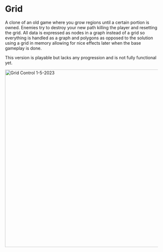 # Grid

A clone of an old game where you grow regions until a certain portion is owned. Enemies try to destroy your new path killing the player and resetting the grid. All data is expressed as nodes in a graph instead of a grid so everything is handled as a graph and polygons as opposed to the solution using a grid in memory allowing for nice effects later when the base gameplay is done.

This version is playable but lacks any progression and is not fully functional yet.

 <img width="585" alt="Grid Control 1-5-2023" src="https://user-images.githubusercontent.com/96932314/235380097-59c7a6ce-f471-434b-93f0-cd2763095ab7.PNG">

